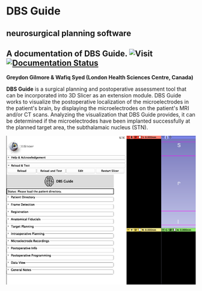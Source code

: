 # DBS Guide 
**neurosurgical planning software**
-----------------------------------------------
A documentation of DBS Guide. ![Visit](https://img.shields.io/badge/Visit-Website-informational?style=for-the-badge&logo=Read-the-Docs) [![Documentation Status](https://readthedocs.org/projects/dbsguidedocs/badge/?version=latest)](https://dbsguidedocs.readthedocs.io/en/latest/?badge=latest) 
----------------------------------------------- 



**Greydon Gilmore & Wafiq Syed (London Health Sciences Centre, Canada)**

**DBS Guide** is a surgical planning and postoperative assessment tool that can be incorporated into 3D Slicer as an extension module. DBS Guide works to visualize the postoperative localization of the microelectrodes in the patient's brain, by displaying the microelectrodes on the patient's MRI and/or CT scans. Analyzing the visualization that DBS Guide provides, it can be determined if the microelectrodes have been implanted successfully at the planned target area, the subthalamaic nucleus (STN).

![](Images/DBShome.png)



